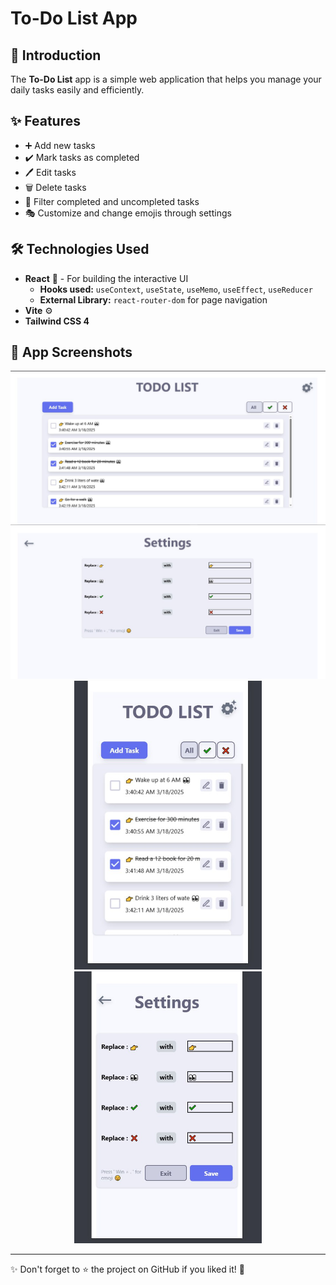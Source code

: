 <!-- <div align="center">

  <br><br><a><img width="990" alt="EmojiMart" src="./public/1.png"></a>
  <br><br><a><img width="600" alt="EmojiMart" src="./public/2.png"></a>
  <br><br><a><img width="300" alt="EmojiMart" src="./public/3.png"></a>

</div> -->

# To-Do List App

## 🔖 Introduction

The **To-Do List** app is a simple web application that helps you manage your daily tasks easily and efficiently.

## ✨ Features

- ➕ Add new tasks
- ✔️ Mark tasks as completed
- 🖊️ Edit tasks
- 🗑️ Delete tasks
- 🔎 Filter completed and uncompleted tasks
- 🎭 Customize and change emojis through settings

## 🛠️ Technologies Used

- **React** 🔵 - For building the interactive UI
  - **Hooks used:** `useContext`, `useState`, `useMemo`, `useEffect`, `useReducer`
  - **External Library:** `react-router-dom` for page navigation
- **Vite** ⚙️
- **Tailwind CSS 4**

## 📸 App Screenshots

<div align="center">

<a><img width="990" alt="" src="./public/1.jpg"></a>
<a><img width="600" alt="" src="./public/2.jpg"></a>
<a><img width="300" alt="" src="./public/3.jpg"></a>
<a><img width="300" alt="" src="./public/4.jpg"></a>

</div>

---

✨ Don't forget to ⭐ the project on GitHub if you liked it! 🚀
